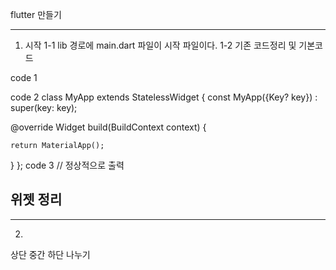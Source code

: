flutter 만들기

-----
1. 시작 
1-1 lib 경로에 main.dart 파일이 시작 파일이다.
1-2 기존 코드정리 및 기본코드 

code 1

code 2 
class MyApp extends StatelessWidget {
  const MyApp({Key? key}) : super(key: key);

  @override
  Widget build(BuildContext context) {
    
    return MaterialApp();
  }
};
code 3 // 정상적으로 출력

위젯 정리
-------------------------------












---------------------------------------------
2.
상단 중간 하단 나누기








